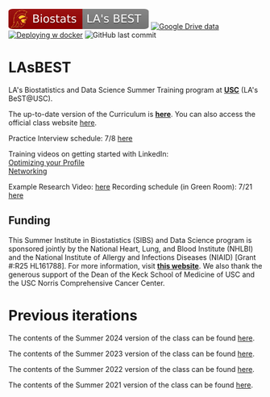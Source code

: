 [![USC's LA's BEST program](https://raw.githubusercontent.com/USCbiostats/badges/master/tommy-lasbest-badge.svg)](https://lasbest.usc.edu/)
[![Google Drive data](https://github.com/USCbiostats/LAsBEST/actions/workflows/google-drive.yml/badge.svg)](https://github.com/USCbiostats/LAsBEST/actions/workflows/google-drive.yml)
[![Deploying w docker](https://github.com/USCbiostats/LAsBEST/actions/workflows/website2.yml/badge.svg)](https://github.com/USCbiostats/LAsBEST/actions/workflows/website2.yml)
![GitHub last commit](https://img.shields.io/github/last-commit/USCbiostats/LAsBEST)

# LAsBEST

LA's Biostatistics and Data Science Summer Training program at
[**USC**](https://lasbest.usc.edu/) (LA's BeST@USC).

The up-to-date version of the Curriculum is [**here**](curriculum.csv). You can also
access the official class website [here](https://USCBiostats.github.io/LAsBEST).
  
Practice Interview schedule: 7/8 [here](https://docs.google.com/spreadsheets/d/1H4d7h_8qMAh05zQI6z-rkkBsi0uvd1ScyXWL-Qy-d8A/edit?usp=sharing)  

Training videos on getting started with LinkedIn:  
[Optimizing your Profile](https://usc-mphonline.zoom.us/rec/play/6lnL8PBIHM-ERNRvGFDtvIHl9305sBfn0-nzt7dw4mHuiCcu0bjNuuB45WGrpydxH10lNWyukS-rxFAv.jwviKMFfZM8BWy-v?continueMode=true&_x_zm_rtaid=E92b5eoUS5GtBE2JvWbizQ.1618265294308.6887c0ca96f4c69ace184080bbb6df30&_x_zm_rhtaid=637&mc_cid=b44fe2c3dc&mc_eid=d68dd345f4)  
[Networking](https://usc-mphonline.zoom.us/rec/play/9Y4K4B5ORrFi20Nbb3yLL3kwOZQfvqyoKbwr5Ws6o7hfWF5j5X7zEL0tMABv1X6Si8sLy-fBr3q_EtwN.CRKmbx1fd8GKwUaY?continueMode=true&_x_zm_rtaid=t-wxJoPNRgyh_5Y5siJzxQ.1618265702026.64fba826f8805b2017924a4985a67f42&_x_zm_rhtaid=62&mc_cid=b44fe2c3dc&mc_eid=d68dd345f4)

Example Research Video: [here](https://vimeo.com/scctsi/review/840599040/932860ab9d) 
Recording schedule (in Green Room): 7/21 [here](https://docs.google.com/spreadsheets/d/1luvBbkqWMaYnhjn81S_lC0Q1UvDw3AddgYAd2qTv3WY/edit?usp=sharing)  

## Funding

This Summer Institute in Biostatistics (SIBS) and Data Science program is sponsored jointly by the National Heart, Lung, and Blood Institute (NHLBI) and the National Institute of Allergy and Infections Diseases (NIAID) [Grant #:R25 HL161788].
For more information, visit [**this website**](https://www.nhlbi.nih.gov/grants-and-training/summer-institute-biostatistics). We also thank the generous support of the Dean of the Keck School of Medicine of USC and the USC Norris Comprehensive Cancer Center.

# Previous iterations

The contents of the Summer 2024 version of the class can be found
[here](https://github.com/USCbiostats/LAsBEST/tree/summer2024).

The contents of the Summer 2023 version of the class can be found
[here](https://github.com/USCbiostats/LAsBEST/tree/summer2023).

The contents of the Summer 2022 version of the class can be found
[here](https://github.com/USCbiostats/LAsBEST/tree/summer2022).

The contents of the Summer 2021 version of the class can be found
[here](https://github.com/USCbiostats/LAsBEST/tree/summer2021).
